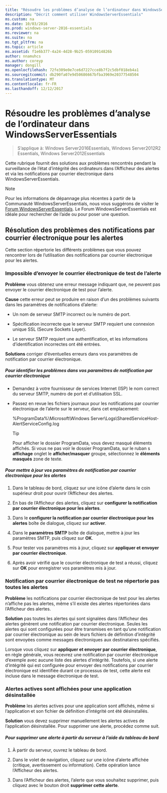 ```yaml
---
title: "Résoudre les problèmes d’analyse de l’ordinateur dans WindowsServerEssentials"
description: "Décrit comment utiliser WindowsServerEssentials"
ms.custom: na
ms.date: 10/03/2016
ms.prod: windows-server-2016-essentials
ms.reviewer: na
ms.suite: na
ms.tgt_pltfrm: na
ms.topic: article
ms.assetid: f1e6b377-4a24-4d28-9b25-05910914826b
author: nnamuhcs
ms.author: coreyp
manager: dongill
ms.openlocfilehash: 72fe309e0e7ce6d7227cce8b7f2c5dbf018eb4a1
ms.sourcegitcommit: db290fa07e9d50686667bfba3969e20377548504
ms.translationtype: MT
ms.contentlocale: fr-FR
ms.lasthandoff: 12/12/2017
---
```

# <a name="troubleshoot-computer-monitoring-in-windows-server-essentials"></a>Résoudre les problèmes d’analyse de l’ordinateur dans WindowsServerEssentials

>S’applique à: Windows Server2016Essentials, Windows Server2012R2 Essentials, Windows Server2012Essentials

Cette rubrique fournit des solutions aux problèmes rencontrés pendant la surveillance de l’état d’intégrité des ordinateurs dans l’Afficheur des alertes et via les notifications par courrier électronique dans WindowsServerEssentials.  
  
> [!NOTE]
>  Pour les informations de dépannage plus récentes à partir de la Communauté WindowsServerEssentials, nous vous suggérons de visiter le [Forum WindowsServerEssentials](https://social.technet.microsoft.com/Forums/winserveressentials/threads). Le Forum WindowsServerEssentials est idéale pour rechercher de l’aide ou pour poser une question.  
  
##  <a name="BKMK_TS"></a>Résolution des problèmes des notifications par courrier électronique pour les alertes  
 Cette section répertorie les différents problèmes que vous pouvez rencontrer lors de l’utilisation des notifications par courrier électronique pour les alertes.  
  
### <a name="cannot-send-the-test-email-for-the-alert"></a>Impossible d’envoyer le courrier électronique de test de l’alerte  
 **Problème** vous obtenez une erreur message indiquant que, ne peuvent pas envoyer le courrier électronique de test pour l’alerte.  
  
 **Cause** cette erreur peut se produire en raison d’un des problèmes suivants dans les paramètres de notifications d’alerte:  
  
-   Un nom de serveur SMTP incorrect ou le numéro de port.  
  
-   Spécification incorrecte que le serveur SMTP requiert une connexion unique SSL (Secure Sockets Layer).  
  
-   Le serveur SMTP requiert une authentification, et les informations d’identification incorrectes ont été entrées.  
  
 **Solutions** corriger d’éventuelles erreurs dans vos paramètres de notification par courrier électronique.  
  
##### <a name="to-identify-issues-in-your-email-notification-settings"></a>Pour identifier les problèmes dans vos paramètres de notification par courrier électronique  
  
-   Demandez à votre fournisseur de services Internet (ISP) le nom correct du serveur SMTP, numéro de port et d’utilisation SSL.  
  
-   Passez en revue les fichiers journaux pour les notifications par courrier électronique de l’alerte sur le serveur, dans cet emplacement:  
  
     %ProgramData%\Microsoft\Windows Server\Logs\SharedServiceHost-AlertServiceConfig.log  
  
    > [!TIP]
    >  Pour afficher le dossier ProgramData, vous devez masqué éléments affichés. Si vous ne pas voir le dossier ProgramData, sur le ruban s **affichage** onglet le **afficher/masquer** groupe, sélectionnez le **éléments masqués** zone de texte.  
  
##### <a name="to-update-your-email-notification-setup-for-alerts"></a>Pour mettre à jour vos paramètres de notification par courrier électronique pour les alertes  
  
1.  Dans le tableau de bord, cliquez sur une icône d’alerte dans le coin supérieur droit pour ouvrir l’Afficheur des alertes.  
  
2.  En bas de l’Afficheur des alertes, cliquez sur **configurer la notification par courrier électronique pour les alertes**.  
  
3.  Dans le **configurer la notification par courrier électronique pour les alertes** boîte de dialogue, cliquez sur **activer**.  
  
4.  Dans le **paramètres SMTP** boîte de dialogue, mettre à jour les paramètres SMTP, puis cliquez sur **OK**.  
  
5.  Pour tester vos paramètres mis à jour, cliquez sur **appliquer et envoyer par courrier électronique**.  
  
6.  Après avoir vérifié que le courrier électronique de test a réussi, cliquez sur **OK** pour enregistrer vos paramètres mis à jour.  
  
### <a name="test-email-notification-does-not-list-any-alerts"></a>Notification par courrier électronique de test ne répertorie pas toutes les alertes  
 **Problème** les notifications par courrier électronique de test pour les alertes n’affiche pas les alertes, même s’il existe des alertes répertoriées dans l’Afficheur des alertes.  
  
 **Solution** pas toutes les alertes qui sont signalées dans l’Afficheur des alertes génèrent une notification par courrier électronique. Seules les alertes qui sont configurées pour être transmises en tant qu’une notification par courrier électronique au sein de leurs fichiers de définition d’intégrité sont envoyées comme messages électroniques aux destinataires spécifiés.  
  
 Lorsque vous cliquez sur **appliquer et envoyer par courrier électronique**, en règle générale, vous recevrez une notification par courrier électronique d’exemple avec aucune liste des alertes d’intégrité. Toutefois, si une alerte d’intégrité qui est configurée pour envoyer des notifications par courrier électronique est identifiée durant ce processus de test, cette alerte est incluse dans le message électronique de test.  
  
### <a name="active-alerts-are-displayed-for-an-uninstalled-application"></a>Alertes actives sont affichées pour une application désinstallée  
 **Problème** les alertes actives pour une application sont affichés, même si l’application et son fichier de définition d’intégrité ont été désinstallés.  
  
 **Solution** vous devez supprimer manuellement les alertes actives de l’application désinstallée. Pour supprimer une alerte, procédez comme suit.  
  
##### <a name="to-delete-an-alert-from-the-server-by-using-the-dashboard"></a>Pour supprimer une alerte à partir du serveur à l’aide du tableau de bord  
  
1.  À partir du serveur, ouvrez le tableau de bord.  
  
2.  Dans le volet de navigation, cliquez sur une icône d’alerte affichée (critique, avertissement ou information). Cette opération lance l’Afficheur des alertes.  
  
3.  Dans l’Afficheur des alertes, l’alerte que vous souhaitez supprimer, puis cliquez avec le bouton droit **supprimer cette alerte**.

